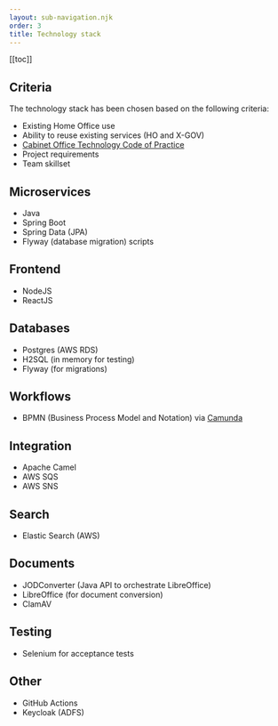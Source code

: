```yaml
---
layout: sub-navigation.njk
order: 3
title: Technology stack
---
```


[[toc]]

## Criteria
The technology stack has been chosen based on the following criteria:
- Existing Home Office use
- Ability to reuse existing services (HO and X-GOV)
- [Cabinet Office Technology Code of Practice](https://www.gov.uk/guidance/the-technology-code-of-practice)
- Project requirements
- Team skillset

## Microservices
- Java
- Spring Boot
- Spring Data (JPA)
- Flyway (database migration) scripts

## Frontend
- NodeJS
- ReactJS

## Databases
- Postgres (AWS RDS)
- H2SQL (in memory for testing)
- Flyway (for migrations)

## Workflows
- BPMN (Business Process Model and Notation) via [Camunda](https://camunda.com/)

## Integration
- Apache Camel
- AWS SQS
- AWS SNS

## Search
- Elastic Search (AWS)

## Documents
- JODConverter (Java API to orchestrate LibreOffice)
- LibreOffice (for document conversion)
- ClamAV

## Testing
- Selenium for acceptance tests

## Other
- GitHub Actions
- Keycloak (ADFS)
